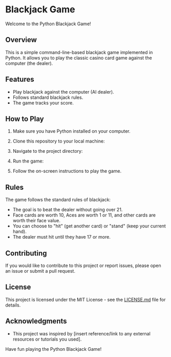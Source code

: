 # Blackjack Game

Welcome to the Python Blackjack Game!

## Overview

This is a simple command-line-based blackjack game implemented in Python. It allows you to play the classic casino card game against the computer (the dealer).

## Features

- Play blackjack against the computer (AI dealer).
- Follows standard blackjack rules.
- The game tracks your score.

## How to Play

1. Make sure you have Python installed on your computer.

2. Clone this repository to your local machine:

3. Navigate to the project directory:

4. Run the game:


5. Follow the on-screen instructions to play the game.

## Rules

The game follows the standard rules of blackjack:
- The goal is to beat the dealer without going over 21.
- Face cards are worth 10, Aces are worth 1 or 11, and other cards are worth their face value.
- You can choose to "hit" (get another card) or "stand" (keep your current hand).
- The dealer must hit until they have 17 or more.

## Contributing

If you would like to contribute to this project or report issues, please open an issue or submit a pull request.

## License

This project is licensed under the MIT License - see the [LICENSE.md](LICENSE.md) file for details.

## Acknowledgments

- This project was inspired by [insert reference/link to any external resources or tutorials you used].

Have fun playing the Python Blackjack Game!



